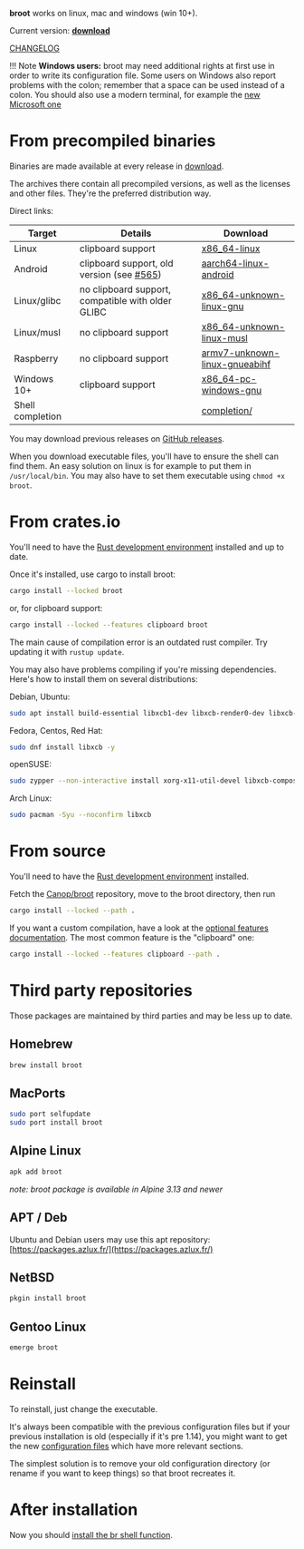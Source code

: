 
**broot** works on linux, mac and windows (win 10+).

Current version: **<a id=current-version href=../download>download</a>**
<script>
console.log("in script");
fetch("../download/version")
    .then(response => response.text())
    .then(version => {
        console.log(`version: #${version}#`);
        version = version.trim();
        if (!/^\d+(\.\d+)*(-\w+)?$/.test(version)) {
            console.warn("invalid version in download/version");
            return;
        }
        document.getElementById("current-version").textContent = version;
    })
</script>

[CHANGELOG](https://github.com/Canop/broot/blob/main/CHANGELOG.md)


!!! Note
	**Windows users:** broot may need additional rights at first use in order to write its configuration file.
	Some users on Windows also report problems with the colon; remember that a space can be used instead of a colon.
	You should also use a modern terminal, for example the [new Microsoft one](https://github.com/microsoft/terminal)

# From precompiled binaries

Binaries are made available at every release in [download](https://dystroy.org/broot/download).

The archives there contain all precompiled versions, as well as the licenses and other files. They're the preferred distribution way.

Direct links:

Target|Details|Download
-|-|-
Linux | clipboard support| [x86_64-linux](https://dystroy.org/broot/download/x86_64-linux/broot)
Android | clipboard support, old version (see [#565](https://github.com/Canop/broot/issues/565)) | [aarch64-linux-android](https://dystroy.org/broot/download/aarch64-linux-android/broot)
Linux/glibc | no clipboard support, compatible with older GLIBC | [x86_64-unknown-linux-gnu](https://dystroy.org/broot/download/x86_64-unknown-linux-gnu/broot)
Linux/musl | no clipboard support | [x86_64-unknown-linux-musl](https://dystroy.org/broot/download/x86_64-unknown-linux-musl/broot)
Raspberry | no clipboard support | [armv7-unknown-linux-gnueabihf](https://dystroy.org/broot/download/armv7-unknown-linux-gnueabihf/broot)
Windows 10+ | clipboard support | [x86_64-pc-windows-gnu](https://dystroy.org/broot/download/x86_64-pc-windows-gnu/broot.exe)
Shell completion  | | [completion/](https://dystroy.org/broot/download/completion)

You may download previous releases on [GitHub releases](https://github.com/Canop/broot/releases).

When you download executable files, you'll have to ensure the shell can find them. An easy solution on linux is for example to put them in `/usr/local/bin`. You may also have to set them executable using `chmod +x broot`.

# From crates.io

You'll need to have the [Rust development environment](https://www.rustup.rs) installed and up to date.

Once it's installed, use cargo to install broot:

```bash
cargo install --locked broot
```

or, for clipboard support:

```bash
cargo install --locked --features clipboard broot
```

The main cause of compilation error is an outdated rust compiler. Try updating it with `rustup update`.

You may also have problems compiling if you're missing dependencies. Here's how to install them on several distributions:

Debian, Ubuntu:

```bash
sudo apt install build-essential libxcb1-dev libxcb-render0-dev libxcb-shape0-dev libxcb-xfixes0-dev -y
```

Fedora, Centos, Red Hat:

```bash
sudo dnf install libxcb -y
```

openSUSE:

```bash
sudo zypper --non-interactive install xorg-x11-util-devel libxcb-composite0 libxcb-render0 libxcb-shape0 libxcb-xfixes0
```

Arch Linux:

```bash
sudo pacman -Syu --noconfirm libxcb
```

# From source

You'll need to have the [Rust development environment](https://www.rustup.rs) installed.

Fetch the [Canop/broot](https://github.com/Canop/broot) repository, move to the broot directory, then run

```bash
cargo install --locked --path .
```

If you want a custom compilation, have a look at the [optional features documentation](https://github.com/Canop/broot/blob/master/features.md). The most common feature is the "clipboard" one:
```bash
cargo install --locked --features clipboard --path .
```

# Third party repositories

Those packages are maintained by third parties and may be less up to date.

## Homebrew

```bash
brew install broot
```

## MacPorts

```bash
sudo port selfupdate
sudo port install broot
```

## Alpine Linux

```bash
apk add broot
```

*note: broot package is available in Alpine 3.13 and newer*

## APT / Deb

Ubuntu and Debian users may use this apt repository: [https://packages.azlux.fr/](https://packages.azlux.fr/)

## NetBSD

```bash
pkgin install broot
```

## Gentoo Linux

```bash
emerge broot
```

# Reinstall

To reinstall, just change the executable.

It's always been compatible with the previous configuration files but if your previous installation is old (especially if it's pre 1.14), you might want to get the new [configuration files](https://github.com/Canop/broot/tree/master/resources/default-conf) which have more relevant sections.

The simplest solution is to remove your old configuration directory (or rename if you want to keep things) so that broot recreates it.

# After installation

Now you should [install the br shell function](../install-br/).
